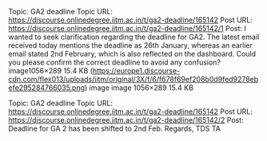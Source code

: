 Topic: GA2 deadline
Topic URL: https://discourse.onlinedegree.iitm.ac.in/t/ga2-deadline/165142
Post URL: https://discourse.onlinedegree.iitm.ac.in/t/ga2-deadline/165142/1
Post:  I wanted to seek clarification regarding the deadline for GA2. The latest email received today mentions the deadline as 26th January, whereas an earlier email stated 2nd February, which is also reflected on the dashboard. 
 Could you please confirm the correct deadline to avoid any confusion? 
 image1056×289 15.4 KB (https://europe1.discourse-cdn.com/flex013/uploads/iitm/original/3X/f/6/f678f69ef208b0d9fed9278ebefe295284766035.png) image image 1056×289 15.4 KB 

Topic: GA2 deadline
Topic URL: https://discourse.onlinedegree.iitm.ac.in/t/ga2-deadline/165142
Post URL: https://discourse.onlinedegree.iitm.ac.in/t/ga2-deadline/165142/2
Post:  Deadline for GA 2 has been shifted to 2nd Feb. 
 Regards, 
TDS TA 
